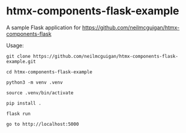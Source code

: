 # htmx-components-flask-example

A sample Flask application for https://github.com/neilmcguigan/htmx-components-flask

Usage:

```
git clone https://github.com/neilmcguigan/htmx-components-flask-example.git

cd htmx-components-flask-example

python3 -m venv .venv

source .venv/bin/activate

pip install .

flask run

go to http://localhost:5000
```